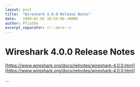 ```yaml
---
layout: post
title:  "Wireshark 4.0.0 Release Notes"
date:   1990-01-01 19:55:00 +0000
author: PfiatDe
excerpt_separator: <!--more-->
---
```


# Wireshark 4.0.0 Release Notes
[https://www.wireshark.org/docs/relnotes/wireshark-4.0.0.html](https://www.wireshark.org/docs/relnotes/wireshark-4.0.0.html)

...
<!--more-->
